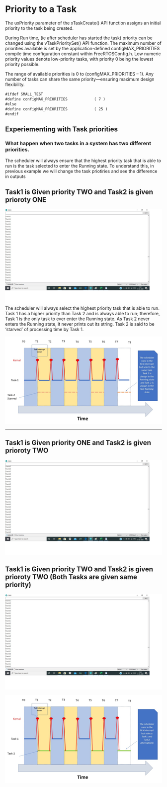 # Priority to a Task
The uxPriority parameter of the xTaskCreate() API function assigns an initial priority to the task being created.  

During Run time, (ie after scheduler has started the task) priority can be changed using the vTaskPrioritySet() API function. 
The maximum number of priorities available is set by the application-defined configMAX_PRIORITIES compile time 
configuration constant within FreeRTOSConfig.h.  Low numeric priority values denote low-priority tasks,
with priority 0 being the lowest priority possible. 

The range of available priorities is 0 to (configMAX_PRIORITIES – 1).  Any number of tasks can share the same 
priority—ensuring maximum design flexibility. 

```
#ifdef SMALL_TEST
#define configMAX_PRIORITIES			( 7 )
#else
#define configMAX_PRIORITIES			( 25 )
#endif

```

## Experiementing with Task priorities
### What happen when two tasks in a system has two different priorities.

The scheduler will always ensure that the highest priority task that is able to run is the task selected to enter the Running state. 
To understand this, in previous example we will change the task priotiries and see the difference in outputs

## Task1 is Given priority TWO and Task2 is given prioroty ONE
![Task1 > Task2 ]( https://github.com/girishsukukumar/FreeRTOSexamples/blob/master/TaskManagement/priority/output.jpg
  "Logo Title Text 1") 
  The scheduler will always select the highest priority task that is able to run.  Task 1 has a higher priority than Task 2 and is always able to run; therefore, Task 1 is the only task to ever enter the Running state.  As Task 2 never enters the Running state, it never prints out its string.  Task 2 is said to be ‘starved’ of processing time by Task 1.  
  
    
![Task1 > Task2 ]( https://github.com/girishsukukumar/FreeRTOSexamples/blob/master/TaskManagement/priority/different_priority.jpg
  "Logo Title Text 1") 

  
 ___ 
  
## Task1 is Given priority ONE and Task2 is given prioroty TWO
![Task2 > Task1 ]( https://github.com/girishsukukumar/FreeRTOSexamples/blob/master/TaskManagement/priority/output2.jpg
  "Logo Title Text 1")
  
  
## Task1 is Given priority TWO and Task2 is given prioroty TWO (Both Tasks are given same priority)
![Task1 == Task2]( https://github.com/girishsukukumar/FreeRTOSexamples/blob/master/TaskManagement/priority/output3.jpg
  "Logo Title Text 1") 
  
![Task1 == Task2]( https://github.com/girishsukukumar/FreeRTOSexamples/blob/master/TaskManagement/priority/same_priority.jpg "Logo Title Text 1") 

